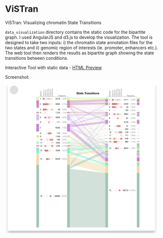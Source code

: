 # ViSTran
ViSTran: Visualizing chromatin State Transitions

`data_visualization` directory contains the static code for the bipartite graph. I used AngularJS and d3.js to develop the visualization. The tool is designed to take two inputs: i) the chromatin state annotation files for the two states and ii) genomic region of interests (ie. promoter, enhancers etc.). The web tool then renders the results as bipartite graph showing the state transitions between conditions.

Interactive Tool with static data -  [HTML Preview]()

Screenshot:
![alt text][logo]

[logo]: https://github.com/virenar/ViSTran/blob/master/demo/screenshot.png?raw=true
